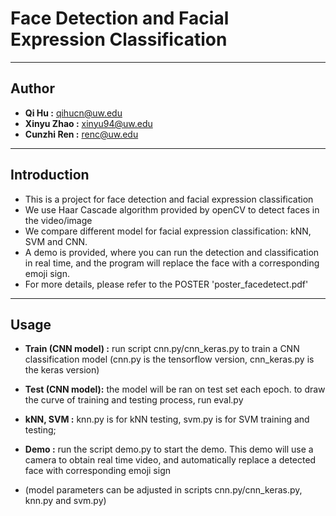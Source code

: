 # __Face Detection and Facial Expression Classification__

___
## Author
* __Qi Hu :__  qihucn@uw.edu
* __Xinyu Zhao :__ xinyu94@uw.edu
* __Cunzhi Ren :__ renc@uw.edu

___

## Introduction
 * This is a project for face detection and facial expression classification
 * We use Haar Cascade algorithm provided by openCV to detect faces in the video/image
 * We compare different model for facial expression classification: kNN, SVM and CNN.
 * A demo is provided, where you can run the detection and classification in real time, and the program will replace
 the face with a corresponding emoji sign.
 * For more details, please refer to the POSTER 'poster_facedetect.pdf'

___

## Usage
 * __Train (CNN model) :__ run script cnn.py/cnn_keras.py to train a CNN classification model (cnn.py is the tensorflow
  version, cnn_keras.py is the keras version)  
 * __Test (CNN model):__ the model will be ran on test set each epoch. to draw the curve of training and testing process, run eval.py  
 * __kNN, SVM :__ knn.py is for kNN testing, svm.py is for SVM training and testing;
 * __Demo :__ run the script demo.py to start the demo. This demo will use a camera to obtain real time video, and automatically
   replace a detected face with corresponding emoji sign  
   
 * (model parameters can be adjusted in scripts cnn.py/cnn_keras.py, knn.py and svm.py)